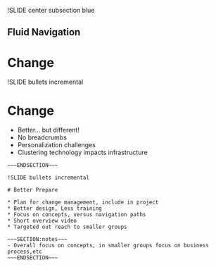 !SLIDE center subsection blue

## Fluid Navigation
# Change

!SLIDE bullets incremental

# Change

* Better... but different!
* No breadcrumbs
* Personalization challenges
* Clustering technology impacts infrastructure

~~~SECTION:notes~~~
~~~ENDSECTION~~~

!SLIDE bullets incremental

# Better Prepare

* Plan for change management, include in project
* Better design, Less training
* Focus on concepts, versus navigation paths
* Short overview video
* Targeted out reach to smaller groups

~~~SECTION:notes~~~
- Overall focus on concepts, in smaller groups focus on business process,etc
~~~ENDSECTION~~~